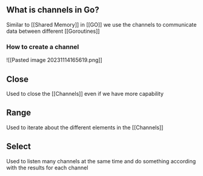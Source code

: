 ## What is channels in Go?

Similar to [[Shared Memory]] in [[GO]] we use the channels to communicate data between different [[Goroutines]]

### How to create a channel
![[Pasted image 20231114165619.png]]

## Close

Used to close the [[Channels]] even if we have more capability

## Range

Used to iterate about the different elements in the [[Channels]]

## Select

Used to listen many channels at the same time and do something according with the results for each channel
